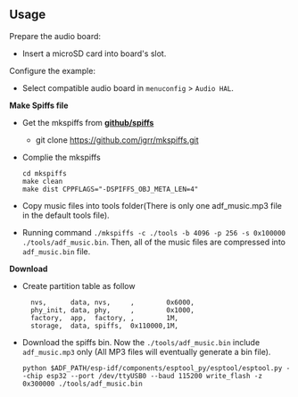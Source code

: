 ## Usage

Prepare the audio board:

- Insert a microSD card into board's slot.

Configure the example:

- Select compatible audio board in `menuconfig` > `Audio HAL`.

**Make Spiffs file**

- Get the mkspiffs from  [**github/spiffs**](https://github.com/igrr/mkspiffs.git) 
  - git clone https://github.com/igrr/mkspiffs.git
- Complie the mkspiffs
  ```
  cd mkspiffs
  make clean
  make dist CPPFLAGS="-DSPIFFS_OBJ_META_LEN=4"
  ```
- Copy music files into tools folder(There is only one adf_music.mp3 file in the default tools file).

- Running command `./mkspiffs -c ./tools -b 4096 -p 256 -s 0x100000 ./tools/adf_music.bin`. Then, all of the music files are compressed into `adf_music.bin` file.

**Download**
- Create partition table as follow
  ```
    nvs,      data, nvs,     ,        0x6000,
    phy_init, data, phy,     ,        0x1000,
    factory,  app,  factory, ,        1M,
    storage,  data, spiffs,  0x110000,1M, 
  ```
- Download the spiffs bin. Now the `./tools/adf_music.bin` include `adf_music.mp3` only (All MP3 files will eventually generate a bin file).
  ```
  python $ADF_PATH/esp-idf/components/esptool_py/esptool/esptool.py --chip esp32 --port /dev/ttyUSB0 --baud 115200 write_flash -z 0x300000 ./tools/adf_music.bin
  ```